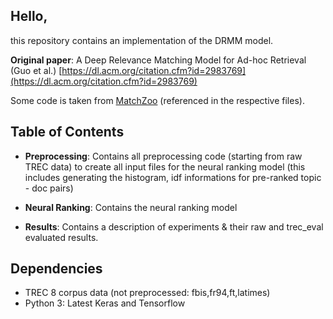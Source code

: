 ## Hello,

this repository contains an implementation of the DRMM model.

**Original paper**: A Deep Relevance Matching Model for Ad-hoc Retrieval (Guo et al.) [https://dl.acm.org/citation.cfm?id=2983769](https://dl.acm.org/citation.cfm?id=2983769)

Some code is taken from [MatchZoo](https://github.com/faneshion/MatchZoo) (referenced in the respective files).

## Table of Contents

- **Preprocessing**: Contains all preprocessing code (starting from raw TREC data) to create all input files for the neural ranking model (this includes generating the histogram, idf informations for pre-ranked topic - doc pairs)

- **Neural Ranking**: Contains the neural ranking model

- **Results**: Contains a description of experiments & their raw and trec_eval evaluated results.

## Dependencies

- TREC 8 corpus data (not preprocessed: fbis,fr94,ft,latimes)
- Python 3: Latest Keras and Tensorflow
